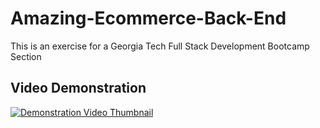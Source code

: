 # Amazing-Ecommerce-Back-End
This is an exercise for a Georgia Tech Full Stack Development Bootcamp Section

## Video Demonstration   
[![Demonstration Video Thumbnail](./ReadMe/demo_thumbnail.png)](https://youtu.be/iC5MR6ARu-I)
